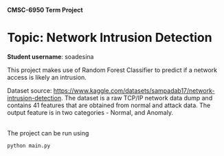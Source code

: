 **CMSC-6950 Term Project**

# **Topic: Network Intrusion Detection**

**Student username**: soadesina

This project makes use of Random Forest Classifier to predict if a network access is likely an intrusion.

Dataset source: https://www.kaggle.com/datasets/sampadab17/network-intrusion-detection. The dataset is a raw TCP/IP 
network data dump and contains 41 features that are obtained from normal and attack data. The output feature is in two categories - Normal, and Anomaly.

<br/>
The project can be run using

`python main.py`